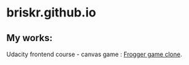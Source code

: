 briskr.github.io
================



## My works:

Udacity frontend course - canvas game : [Frogger game clone](udacity-frogger/index.html).


